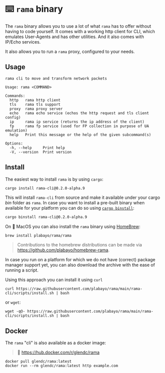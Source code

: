 # ⌨️ `rama` binary

The `rama` binary allows you to use a lot of what `rama` has to offer without
having to code yourself. It comes with a working http client for CLI, which emulates
User-Agents and has other utilities. And it also comes with IP/Echo services.

It also allows you to run a `rama` proxy, configured to your needs.

## Usage

```text
rama cli to move and transform network packets

Usage: rama <COMMAND>

Commands:
  http   rama http client
  tls    rama tls support
  proxy  rama proxy server
  echo   rama echo service (echos the http request and tls client config)
  ip     rama ip service (returns the ip address of the client)
  fp     rama fp service (used for FP collection in purpose of UA emulation)
  help   Print this message or the help of the given subcommand(s)

Options:
  -h, --help     Print help
  -V, --version  Print version
```

## Install

The easiest way to install `rama` is by using `cargo`:

```sh
cargo install rama-cli@0.2.0-alpha.9
```

This will install `rama-cli` from source and make it available
under your cargo _bin_ folder as `rama`. In case you want to install
a pre-built binary when available for your platform you can do so
using [`cargo binstall`](https://github.com/cargo-bins/cargo-binstall):

```sh
cargo binstall rama-cli@0.2.0-alpha.9
```

On 🍎 MacOS you can also install the `rama` binary using [HomeBrew](https://brew.sh/):

```
brew install plabayo/rama/rama
```

> Contributions to the homebrew distributions can be made via
> <https://github.com/plabayo/homebrew-rama>.

In case you run on a platform for which we do not have (correct) package manager support yet,
you can also download the archive with the ease of running a script.

Using this approach you can install it using `curl`

```
curl https://raw.githubusercontent.com/plabayo/rama/main/rama-cli/scripts/install.sh | bash
```

or `wget`:

```
wget -qO- https://raw.githubusercontent.com/plabayo/rama/main/rama-cli/scripts/install.sh | bash
```

## Docker

The `rama` "cli" is also available as a docker image:

> 🔗 <https://hub.docker.com/r/glendc/rama>

```
docker pull glendc/rama:latest
docker run --rm glendc/rama:latest http example.com
```
